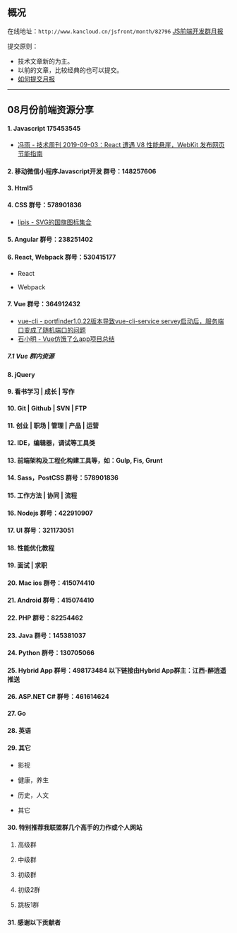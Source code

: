 ## 概况

在线地址：`http://www.kancloud.cn/jsfront/month/82796` [JS前端开发群月报](http://www.kancloud.cn/jsfront/month/82796)


提交原则：

- 技术文章新的为主。
- 以前的文章，比较经典的也可以提交。
- [如何提交月报](http://www.kancloud.cn/jsfront/month/227309)

---


## 08月份前端资源分享
#### 1. Javascript 175453545
- [冯雨 - 技术周刊 2019-09-03：React 遭遇 V8 性能悬崖，WebKit 发布网页节能指南](https://zhuanlan.zhihu.com/p/81008482)

#### 2. 移动微信小程序Javascript开发 群号：148257606

#### 3. Html5

#### 4. CSS  群号：578901836
- [lipis - SVG的国旗图标集合](https://github.com/lipis/flag-icon-css)

#### 5. Angular 群号：238251402

#### 6. React, Webpack 群号：530415177
- React



- Webpack



#### 7. Vue 群号：364912432
- [vue-cli - portfinder1.0.22版本导致vue-cli-service servey启动后，服务端口变成了随机端口的问题](https://github.com/vuejs/vue-cli/issues/4460)
- [石小明 - Vue仿饿了么app项目总结](https://juejin.im/post/5d690163e51d4561e224a385)

##### 7.1 Vue 群内资源


#### 8. jQuery

#### 9. 看书学习 | 成长 | 写作

#### 10. Git | Github | SVN | FTP

#### 11. 创业 | 职场 | 管理 | 产品 | 运营

#### 12. IDE，编辑器，调试等工具类

#### 13. 前端架构及工程化构建工具等，如：Gulp, Fis, Grunt

#### 14. Sass，PostCSS  群号：578901836

#### 15. 工作方法 | 协同 | 流程

#### 16. Nodejs 群号：422910907

#### 17. UI 群号：321173051

#### 18. 性能优化教程

#### 19. 面试 | 求职

#### 20. Mac ios 群号：415074410

#### 21. Android 群号：415074410

#### 22. PHP 群号：82254462

#### 23. Java 群号：145381037

#### 24. Python 群号：130705066

#### 25. Hybrid App 群号：498173484 以下链接由Hybrid App群主：江西-醉逍遥推送

#### 26. ASP.NET C# 群号：461614624

#### 27. Go

#### 28. 英语

#### 29. 其它

- 影视


- 健康，养生


- 历史，人文


- 其它


#### 30. 特别推荐我联盟群几个高手的力作或个人网站

1. 高级群



2. 中级群


3. 初级群

4. 初级2群


5. 跳板1群


#### 31. 感谢以下贡献者

